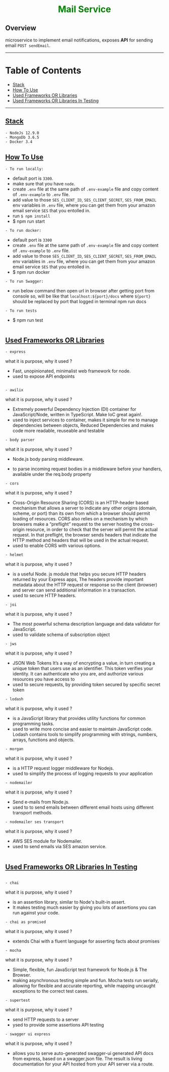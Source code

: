 <h1 align="center" style="border-bottom: none;color: green;">Mail Service</h1>


## Overview

microservice to implement email notifications, exposes **API** for sending email `POST sendEmail`.

---

# Table of Contents
* [Stack](#stack)
* [How To Use](#how-to-use)
* [Used Frameworks OR Libraries](#used-frameworks-or-libraries)
* [Used Frameworks OR Libraries In Testing](#used-frameworks-or-libraries-in-testing)


---

## [Stack](#stack)
```
- NodeJs 12.9.0
- MongoDb 3.6.5
- Docker 3.4
```

## [How To Use](#how-to-use)
```
- To run locally:
```
- default port is `3300`.
- make sure that you have `node`.
- create `.env` file at the same path of `.env-example` file and copy content of `.env-example` to `.env` file.
- add value to those `SES_CLIENT_ID`, `SES_CLIENT_SECRET`, `SES_FROM_EMAIL` env variables in `.env` file, where you can get them from your amazon email service `SES` that you entolled in.
- run `$ npm install`
- $ npm run start
```
- To run docker:
```
- default port is `3300`
- create `.env` file at the same path of `.env-example` file and copy content of `.env-example` to `.env` file.
- add value to those `SES_CLIENT_ID`, `SES_CLIENT_SECRET`, `SES_FROM_EMAIL` env variables in `.env` file, where you can get them from your amazon email service `SES` that you entolled in.
- $ npm run docker
```
- To run Swagger:
```
- run below command then open url in browser after getting port from console so, will be like that `localhost:${port}/docs` where `${port}` should be replaced by port that logged in terminal
npm run docs
```
- To run tests
```
- $ npm run test
```

```

## [Used Frameworks OR Libraries](#used-frameworks-or-libraries)
```
- express
```
what it is purpose, why it used ?
- Fast, unopinionated, minimalist web framework for node.
- used to expose API endpoints
```

- awilix
```
what it is purpose, why it used ?
- Extremely powerful Dependency Injection (DI) container for JavaScript/Node, written in TypeScript. Make IoC great again!.
- used to inject services to container, makes it simple for me to manage dependencies between objects, Reduced Dependencies and makes code more readable, reuseable and testable
```
- body parser
```
what it is purpose, why it used ?
- Node.js body parsing middleware.

- to parse incoming request bodies in a middleware before your handlers, available under the req.body property
```
- cors
```
what it is purpose, why it used ?
- Cross-Origin Resource Sharing (CORS) is an HTTP-header based mechanism that allows a server to indicate any other origins (domain, scheme, or port) than its own from which a browser should permit loading of resources. CORS also relies on a mechanism by which browsers make a “preflight” request to the server hosting the cross-origin resource, in order to check that the server will permit the actual request. In that preflight, the browser sends headers that indicate the HTTP method and headers that will be used in the actual request.
- used to enable CORS with various options.
```
- helmet
```
what it is purpose, why it used ?
- is a useful Node. js module that helps you secure HTTP headers returned by your Express apps, The headers provide important metadata about the HTTP request or response so the client (browser) and server can send additional information in a transaction.
- used to secure HTTP headers.
```
- joi
```
what it is purpose, why it used ?
- The most powerful schema description language and data validator for JavaScript.
- used to validate schema of subscription object
```
- jws
```
what it is purpose, why it used ?
- JSON Web Tokens It’s a way of encrypting a value, in turn creating a unique token that users use as an identifier. This token verifies your identity. It can authenticate who you are, and authorize various resources you have access to
- used to secure requests, by providing token secured by specific secret token
```
- lodash
```
what it is purpose, why it used ?
- is a JavaScript library that provides utility functions for common programming tasks.
- used to write more concise and easier to maintain JavaScript code. Lodash contains tools to simplify programming with strings, numbers, arrays, functions and objects. 
```
- morgan
```
what it is purpose, why it used ?
- is a HTTP request logger middleware for Nodejs.
- used to simplify the process of logging requests to your application
```
- nodemailer
```
what it is purpose, why it used ?
- Send e-mails from Node.js.
- used to to send emails between different email hosts using different transport methods.
```
- nodemailer ses transport
```
what it is purpose, why it used ?
- AWS SES module for Nodemailer.
- used to send emails via SES amazon service.
```
```

## [Used Frameworks OR Libraries In Testing](#used-frameworks-or-libraries-in-testing)
```

- chai
```
what it is purpose, why it used ?
- is an assertion library, similar to Node's built-in assert.
- It makes testing much easier by giving you lots of assertions you can run against your code.
```
- chai as promised
```
what it is purpose, why it used ?
- extends Chai with a fluent language for asserting facts about promises
```
- mocha
```
what it is purpose, why it used ?
- Simple, flexible, fun JavaScript test framework for Node.js & The Browser.
- making asynchronous testing simple and fun. Mocha tests run serially, allowing for flexible and accurate reporting, while mapping uncaught exceptions to the correct test cases.
```
- supertest
```
what it is purpose, why it used ?
- send HTTP requests to a server
- ysed to provide some assertions API testing
```
- swagger ui express
```
what it is purpose, why it used ?
- allows you to serve auto-generated swagger-ui generated API docs from express, based on a swagger.json file. The result is living documentation for your API hosted from your API server via a route.
```
```